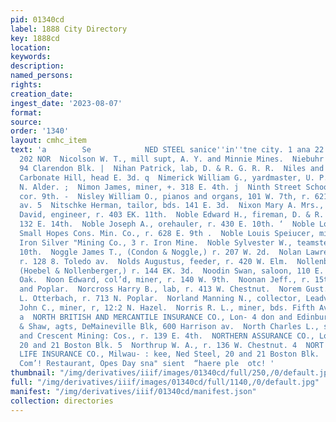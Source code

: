 ```yaml
---
pid: 01340cd
label: 1888 City Directory
key: 1888cd
location: 
keywords: 
description: 
named_persons: 
rights: 
creation_date: 
ingest_date: '2023-08-07'
format: 
source: 
order: '1340'
layout: cmhc_item
text: 'a        Se            NED STEEL sanice''in''tne city. 1 ana 22 Boston ELOGK  NIC
  202 NOR  Nicolson W. T., mill supt, A. Y. and Minnie Mines.  Niebuhr Fred G., r.
  94 Clarendon Blk. |  Nihan Patrick, lab, D. & R. G. R. R.  Niles and Augusta ‘Mines,
  Carbonate Hill, head E. 3d. q  Nimerick William G., yardmaster, U. P. Ry., r. 1016
  N. Alder. ;  Nimon James, miner, +. 318 E. 4th. j  Ninth Street School, Poplar,
  cor. 9th. -  Nisley William O., pianos and organs, 101 W. 7th, r. 621 Har- ¥ rison
  av. 5  Nitschke Herman, tailor, bds. 141 E. 3d.  Nixon Mary A. Mrs., r. 215 E. 5th.  Noble
  David, engineer, r. 403 EK. 11th.  Noble Edward H., fireman, D. & R. G. R. R., r.
  132 E. 14th.  Noble Joseph A., orehauler, r. 430 E. 10th. ‘  Noble Louis, engineer,
  Small Hopes Cons. Min. Co., r. 628 E. 9th .  Noble Louis Speiucer, mining engineer,
  Iron Silver "Mining Co., 3 r. Iron Mine.  Noble Sylvester W., teamster, r. 430 E.
  10th.  Noggle James T., (Condon & Noggle,) r. 207 W. 2d.  Nolan Lawrence, miner,
  r. 128 8. Toledo av.  Nolds Augustus, feeder, r. 420 W. Elm.  Nollenberger Ed.,
  (Hoebel & Nollenberger,) r. 144 EK. 3d.  Noodin Swan, saloon, 110 E. 3d, r. 128
  Oak.  Noon Edward, col’d, miner, r. 140 W. 9th.  Noonan Jeff., r. 15th, bet. Harrison
  and Poplar.  Norcross Harry B., lab, r. 413 W. Chestnut.  Norem Gust., driver, Ww.
  L. Otterbach, r. 713 N. Poplar.  Norland Manning N., collector, Leadville Gas Co.  Norris
  John C., miner, r, 12:2 N. Hazel.  Norris R. L., miner, bds. Fifth Avenue Hotel.
  a  NORTH BRITISH AND MERCANTILE INSURANCE CO., Lon- 4 don and Edinburgh, Stickley
  & Shaw, agts, DeMaineville Blk, 600 Harrison av.  North Charles L., supt, Catalpa
  and Crescent Mining: Cos., r. 139 E. 4th.  NORTHERN ASSURANCE CO., London, Ned Steel,
  20 and 21 Boston Blk. 5  Northrup W. A., r. 136 W. Chestnut. 4  NORT ESTERN MUTUAL
  LIFE INSURANCE CO., Milwau- : kee, Ned Steel, 20 and 21 Boston Blk.  Hayhurst’s
  Com’! Restaurant, Opes Day sna" sient  “haere ple  otc! '
thumbnail: "/img/derivatives/iiif/images/01340cd/full/250,/0/default.jpg"
full: "/img/derivatives/iiif/images/01340cd/full/1140,/0/default.jpg"
manifest: "/img/derivatives/iiif/01340cd/manifest.json"
collection: directories
---
```

